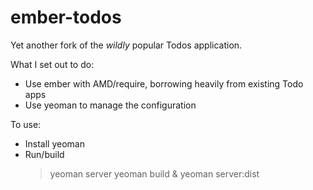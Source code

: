 ember-todos
===========

Yet another fork of the *wildly* popular Todos application.

What I set out to do:
* Use ember with AMD/require, borrowing heavily from existing Todo apps
* Use yeoman to manage the configuration

To use:
* Install yeoman
* Run/build
    > yeoman server
    > yeoman build & yeoman server:dist


